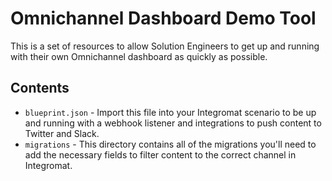 # Omnichannel Dashboard Demo Tool

This is a set of resources to allow Solution Engineers to get up and running with their own Omnichannel dashboard as quickly as possible.

## Contents
* `blueprint.json` - Import this file into your Integromat scenario to be up and running with a webhook listener and integrations to push content to Twitter and Slack.
* `migrations` - This directory contains all of the migrations you'll need to add the necessary fields to filter content to the correct channel in Integromat.